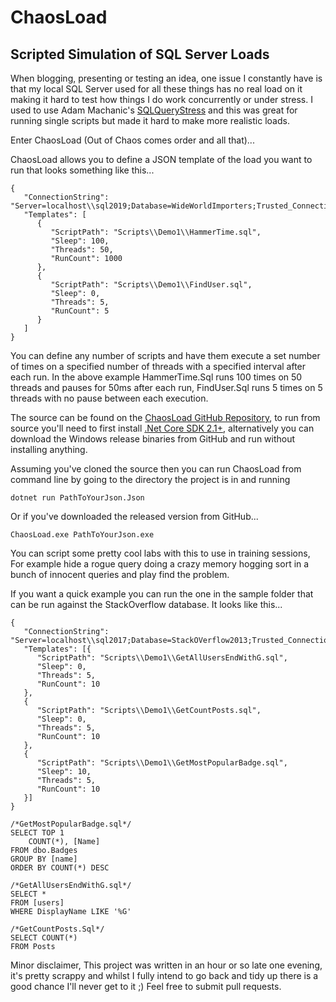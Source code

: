 # ChaosLoad
## Scripted Simulation of SQL Server Loads ##
When blogging, presenting or testing an idea, one issue I constantly have is that my local SQL Server used for all these things has no real load on it making it hard to test how things I do work concurrently or under stress. I used to use Adam Machanic's [SQLQueryStress](https://github.com/ErikEJ/SqlQueryStress) and this was great for running single scripts but made it hard to make more realistic loads.

Enter ChaosLoad (Out of Chaos comes order and all that)...

ChaosLoad allows you to define a JSON template of the load you want to run that looks something like this...

```
{
   "ConnectionString": "Server=localhost\\sql2019;Database=WideWorldImporters;Trusted_Connection=True;",
   "Templates": [
      {
         "ScriptPath": "Scripts\\Demo1\\HammerTime.sql",
         "Sleep": 100,
         "Threads": 50,
         "RunCount": 1000
      },
      {
         "ScriptPath": "Scripts\\Demo1\\FindUser.sql",
         "Sleep": 0,
         "Threads": 5,
         "RunCount": 5
      }
   ]
}
```

You can define any number of scripts and have them execute a set number of times on a specified number of threads with a specified interval after each run. In the above example HammerTime.Sql runs 100 times on 50 threads and pauses for 50ms after each run, FindUser.Sql runs 5 times on 5 threads with no pause between each execution.

The source can be found on the [ChaosLoad GitHub Repository](https://github.com/gavdraper/ChaosLoad), to run from source you'll need to first install [.Net Core SDK 2.1+](https://dotnet.microsoft.com/download), alternatively you can download the Windows release binaries from GitHub and run without installing anything.

Assuming you've cloned the source then you can run ChaosLoad from command line by going to the directory the project is in and running

```
dotnet run PathToYourJson.Json
```

Or if you've downloaded the released version from GitHub...

```
ChaosLoad.exe PathToYourJson.exe
```

You can script some pretty cool labs with this to use in training sessions, For example hide a rogue query doing a crazy memory hogging sort in a bunch of innocent queries and play find the problem.

If you want a quick example you can run the one in the sample folder that can be run against the StackOverflow database. It looks like this...

```
{
   "ConnectionString": "Server=localhost\\sql2017;Database=StackOVerflow2013;Trusted_Connection=True;",
   "Templates": [{
      "ScriptPath": "Scripts\\Demo1\\GetAllUsersEndWithG.sql",
      "Sleep": 0,
      "Threads": 5,
      "RunCount": 10
   },
   {
      "ScriptPath": "Scripts\\Demo1\\GetCountPosts.sql",
      "Sleep": 0,
      "Threads": 5,
      "RunCount": 10
   },
   {
      "ScriptPath": "Scripts\\Demo1\\GetMostPopularBadge.sql",
      "Sleep": 10,
      "Threads": 5,
      "RunCount": 10
   }]
}
```

```
/*GetMostPopularBadge.sql*/
SELECT TOP 1
    COUNT(*), [Name]
FROM dbo.Badges
GROUP BY [name]
ORDER BY COUNT(*) DESC

/*GetAllUsersEndWithG.sql*/
SELECT *
FROM [users]
WHERE DisplayName LIKE '%G'

/*GetCountPosts.Sql*/
SELECT COUNT(*)
FROM Posts
```

Minor disclaimer, This project was written in an hour or so late one evening, it's pretty scrappy and whilst I fully intend to go back and tidy up there is a good chance I'll never get to it ;) Feel free to submit pull requests.


